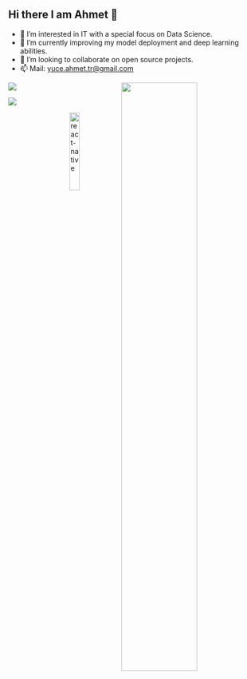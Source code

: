 ## Hi there I am Ahmet 👋
- 👀 I’m interested in IT with a special focus on Data Science.
- 🌱 I’m currently improving my model deployment and deep learning abilities.
- 💞️ I’m looking to collaborate on open source projects.
- 📫 Mail: yuce.ahmet.tr@gmail.com

<img src="https://github-readme-stats.vercel.app/api?username=yuceahmet&show_icons=true&theme=tokyonight" align='right' width="55%">

<p align="left"> <img src="https://media-exp1.licdn.com/dms/image/C4E03AQH1idOWyC6MIg/profile-displayphoto-shrink_100_100/0/1629479928576?e=1652313600&v=beta&t=cW58zX5Pc2Ip-T2qf0rc3LBfSszcN1lW7pfLFr-xYO4" /> </p>

[![](https://img.shields.io/badge/linkedin-%230077B5.svg?&style=for-the-badge&logo=linkedin&logoColor=white)](https://https://www.linkedin.com/in/ahmet-yuce/)

<img src="./animation_500_kd7ngokt.gif" alt="react-native" width="20%" height="20%" align="right">
